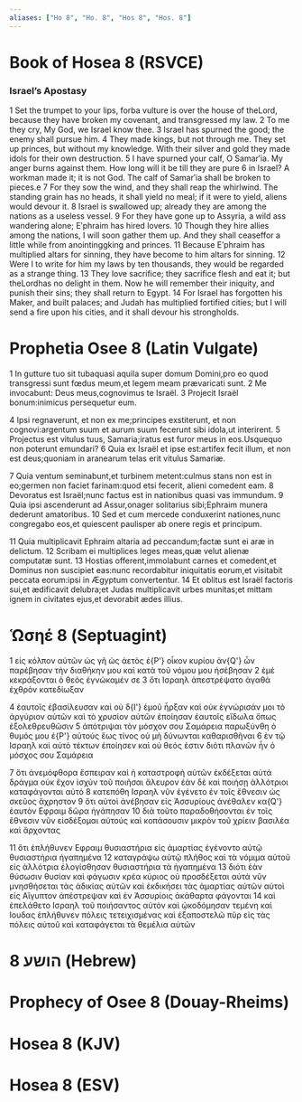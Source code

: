 ```yaml
---
aliases: ["Ho 8", "Ho. 8", "Hos 8", "Hos. 8"]
---
```



# Book of Hosea 8 (RSVCE)

### Israel’s Apostasy
1 Set the trumpet to your lips, forba vulture is over the house of theLord, because they have broken my covenant, and transgressed my law.
2 To me they cry, My God, we Israel know thee.
3 Israel has spurned the good; the enemy shall pursue him.
4 They made kings, but not through me. They set up princes, but without my knowledge. With their silver and gold they made idols for their own destruction.
5 I have spurned your calf, O Samarʹia. My anger burns against them. How long will it be till they are pure
6 in Israel? A workman made it; it is not God. The calf of Samarʹia shall be broken to pieces.e
7 For they sow the wind, and they shall reap the whirlwind. The standing grain has no heads, it shall yield no meal; if it were to yield, aliens would devour it.
8 Israel is swallowed up; already they are among the nations as a useless vessel.
9 For they have gone up to Assyria, a wild ass wandering alone; Eʹphraim has hired lovers.
10 Though they hire allies among the nations, I will soon gather them up. And they shall ceaseffor a little while from anointinggking and princes.
11 Because Eʹphraim has multiplied altars for sinning, they have become to him altars for sinning.
12 Were I to write for him my laws by ten thousands, they would be regarded as a strange thing.
13 They love sacrifice; they sacrifice flesh and eat it; but theLordhas no delight in them. Now he will remember their iniquity, and punish their sins; they shall return to Egypt.
14 For Israel has forgotten his Maker, and built palaces; and Judah has multiplied fortified cities; but I will send a fire upon his cities, and it shall devour his strongholds.


# Prophetia Osee 8 (Latin Vulgate)

1 In gutture tuo sit tubaquasi aquila super domum Domini,pro eo quod transgressi sunt fœdus meum,et legem meam prævaricati sunt.
2 Me invocabunt: Deus meus,cognovimus te Israël.
3 Projecit Israël bonum:inimicus persequetur eum.

4 Ipsi regnaverunt, et non ex me;principes exstiterunt, et non cognovi:argentum suum et aurum suum fecerunt sibi idola,ut interirent.
5 Projectus est vitulus tuus, Samaria;iratus est furor meus in eos.Usquequo non poterunt emundari?
6 Quia ex Israël et ipse est:artifex fecit illum, et non est deus;quoniam in aranearum telas erit vitulus Samariæ.

7 Quia ventum seminabunt,et turbinem metent:culmus stans non est in eo;germen non faciet farinam:quod etsi fecerit, alieni comedent eam.
8 Devoratus est Israël;nunc factus est in nationibus quasi vas immundum.
9 Quia ipsi ascenderunt ad Assur,onager solitarius sibi;Ephraim munera dederunt amatoribus.
10 Sed et cum mercede conduxerint nationes,nunc congregabo eos,et quiescent paulisper ab onere regis et principum.

11 Quia multiplicavit Ephraim altaria ad peccandum;factæ sunt ei aræ in delictum.
12 Scribam ei multiplices leges meas,quæ velut alienæ computatæ sunt.
13 Hostias offerent,immolabunt carnes et comedent,et Dominus non suscipiet eas:nunc recordabitur iniquitatis eorum,et visitabit peccata eorum:ipsi in Ægyptum convertentur.
14 Et oblitus est Israël factoris sui,et ædificavit delubra;et Judas multiplicavit urbes munitas;et mittam ignem in civitates ejus,et devorabit ædes illius.


# Ὡσηέ 8 (Septuagint)

1 εἰς κόλπον αὐτῶν ὡς γῆ ὡς ἀετὸς ἐ{P'} οἶκον κυρίου ἀν{Q'} ὧν παρέβησαν τὴν διαθήκην μου καὶ κατὰ τοῦ νόμου μου ἠσέβησαν
2 ἐμὲ κεκράξονται ὁ θεός ἐγνώκαμέν σε
3 ὅτι Ισραηλ ἀπεστρέψατο ἀγαθά ἐχθρὸν κατεδίωξαν

4 ἑαυτοῖς ἐβασίλευσαν καὶ οὐ δ{I'} ἐμοῦ ἦρξαν καὶ οὐκ ἐγνώρισάν μοι τὸ ἀργύριον αὐτῶν καὶ τὸ χρυσίον αὐτῶν ἐποίησαν ἑαυτοῖς εἴδωλα ὅπως ἐξολεθρευθῶσιν
5 ἀπότριψαι τὸν μόσχον σου Σαμάρεια παρωξύνθη ὁ θυμός μου ἐ{P'} αὐτούς ἕως τίνος οὐ μὴ δύνωνται καθαρισθῆναι
6 ἐν τῷ Ισραηλ καὶ αὐτὸ τέκτων ἐποίησεν καὶ οὐ θεός ἐστιν διότι πλανῶν ἦν ὁ μόσχος σου Σαμάρεια

7 ὅτι ἀνεμόφθορα ἔσπειραν καὶ ἡ καταστροφὴ αὐτῶν ἐκδέξεται αὐτά δράγμα οὐκ ἔχον ἰσχὺν τοῦ ποιῆσαι ἄλευρον ἐὰν δὲ καὶ ποιήσῃ ἀλλότριοι καταφάγονται αὐτό
8 κατεπόθη Ισραηλ νῦν ἐγένετο ἐν τοῖς ἔθνεσιν ὡς σκεῦος ἄχρηστον
9 ὅτι αὐτοὶ ἀνέβησαν εἰς Ἀσσυρίους ἀνέθαλεν κα{Q'} ἑαυτὸν Εφραιμ δῶρα ἠγάπησαν
10 διὰ τοῦτο παραδοθήσονται ἐν τοῖς ἔθνεσιν νῦν εἰσδέξομαι αὐτούς καὶ κοπάσουσιν μικρὸν τοῦ χρίειν βασιλέα καὶ ἄρχοντας

11 ὅτι ἐπλήθυνεν Εφραιμ θυσιαστήρια εἰς ἁμαρτίας ἐγένοντο αὐτῷ θυσιαστήρια ἠγαπημένα
12 καταγράψω αὐτῷ πλῆθος καὶ τὰ νόμιμα αὐτοῦ εἰς ἀλλότρια ἐλογίσθησαν θυσιαστήρια τὰ ἠγαπημένα
13 διότι ἐὰν θύσωσιν θυσίαν καὶ φάγωσιν κρέα κύριος οὐ προσδέξεται αὐτά νῦν μνησθήσεται τὰς ἀδικίας αὐτῶν καὶ ἐκδικήσει τὰς ἁμαρτίας αὐτῶν αὐτοὶ εἰς Αἴγυπτον ἀπέστρεψαν καὶ ἐν Ἀσσυρίοις ἀκάθαρτα φάγονται
14 καὶ ἐπελάθετο Ισραηλ τοῦ ποιήσαντος αὐτὸν καὶ ᾠκοδόμησαν τεμένη καὶ Ιουδας ἐπλήθυνεν πόλεις τετειχισμένας καὶ ἐξαποστελῶ πῦρ εἰς τὰς πόλεις αὐτοῦ καὶ καταφάγεται τὰ θεμέλια αὐτῶν


# 8 הושע (Hebrew)


# Prophecy of Osee 8 (Douay-Rheims)


# Hosea 8 (KJV)


# Hosea 8 (ESV)

